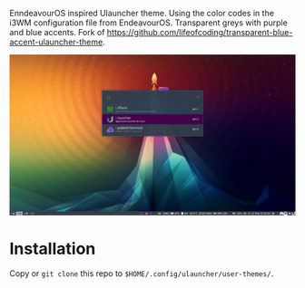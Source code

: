 EnndeavourOS inspired Ulauncher theme. Using the color codes in the i3WM configuration file from EndeavourOS. Transparent greys with purple and blue accents. Fork of https://github.com/lifeofcoding/transparent-blue-accent-ulauncher-theme.

![Screenshot](./screenshot.png?raw=true)

# Installation

Copy or `git clone` this repo to `$HOME/.config/ulauncher/user-themes/`.
